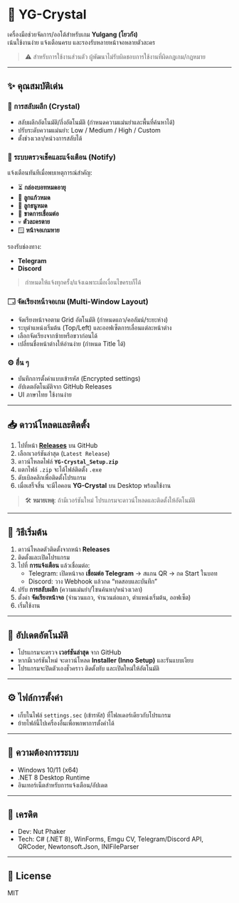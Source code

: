 # 🌟 YG-Crystal

เครื่องมือช่วยจัดการ/ออโต้สำหรับเกม **Yulgang (โยวกัง)**  
เน้นใช้งานง่าย แจ้งเตือนครบ และรองรับหลายหน้าจอหลายตัวละคร

> ⚠️ สำหรับการใช้งานส่วนตัว ผู้พัฒนาไม่รับผิดชอบการใช้งานที่ผิดกฎเกม/กฎหมาย

---

## ✨ คุณสมบัติเด่น

### 🔁 การสลับผลึก (Crystal)
- สลับผลึกอัตโนมัติ/กึ่งอัตโนมัติ (กำหนดความแม่นยำและพื้นที่ค้นหาได้)
- ปรับระดับความแม่นยำ: Low / Medium / High / Custom
- ตั้งช่วงเวลา/หน่วงการสลับได้

### 🔔 ระบบตรวจเช็คและแจ้งเตือน (Notify)
แจ้งเตือนทันทีเมื่อพบเหตุการณ์สำคัญ:
- ⏳ **กล่องบอทหมดอายุ**
- 💎 **ลูกแก้วหมด**
- 🏹 **ลูกธนูหมด**
- 🔌 **ขาดการเชื่อมต่อ**
- 💀 **ตัวละครตาย**
- 🪟 **หน้าจอเกมหาย**

รองรับช่องทาง:
- **Telegram**
- **Discord**
> กำหนดให้แจ้งทุกครั้ง/แจ้งเฉพาะเมื่อเงื่อนไขครบก็ได้

### 🗔 จัดเรียงหน้าจอเกม (Multi-Window Layout)
- จัดเรียงหน้าจอตาม Grid อัตโนมัติ (กำหนดแถว/คอลัมน์/ระยะห่าง)
- ระบุตำแหน่งเริ่มต้น (Top/Left) และออฟเซ็ตการเลื่อนแต่ละหน้าต่าง
- เลือกจัดเรียงจากซ้ายหรือขวาก่อนได้
- เปลี่ยนชื่อหน้าต่างให้อ่านง่าย (กำหนด Title ได้)

### ⚙️ อื่น ๆ
- บันทึกการตั้งค่าแบบเข้ารหัส (Encrypted settings)
- อัปเดตอัตโนมัติจาก GitHub Releases
- UI ภาษาไทย ใช้งานง่าย

---

## 📥 ดาวน์โหลดและติดตั้ง

1. ไปที่หน้า **[Releases](https://github.com/wick44449/YG-Crystal/releases)** บน GitHub  
2. เลือกเวอร์ชันล่าสุด (`Latest Release`)
3. ดาวน์โหลดไฟล์ **`YG-Crystal_Setup.zip`**
4. แตกไฟล์ `.zip` จะได้ไฟล์ติดตั้ง `.exe`
5. ดับเบิลคลิกเพื่อติดตั้งโปรแกรม
6. เมื่อเสร็จสิ้น จะมีไอคอน **YG-Crystal** บน Desktop พร้อมใช้งาน

> 🛠 **หมายเหตุ**: ถ้ามีเวอร์ชันใหม่ โปรแกรมจะดาวน์โหลดและติดตั้งให้อัตโนมัติ

---

## 🚀 วิธีเริ่มต้น

1. ดาวน์โหลดตัวติดตั้งจากหน้า **Releases**
2. ติดตั้งและเปิดโปรแกรม
3. ไปที่ **การแจ้งเตือน** แล้วเชื่อมต่อ:
   - Telegram: เปิดหน้าจอ **เชื่อมต่อ Telegram** → สแกน QR → กด Start ในบอท
   - Discord: วาง Webhook แล้วกด “ทดสอบและบันทึก”
4. ปรับ **การสลับผลึก** (ความแม่นยำ/โซนค้นหา/หน่วงเวลา)
5. ตั้งค่า **จัดเรียงหน้าจอ** (จำนวนแถว, จำนวนต่อแถว, ตำแหน่งเริ่มต้น, ออฟเซ็ต)
6. เริ่มใช้งาน

---

## 🔄 อัปเดตอัตโนมัติ
- โปรแกรมจะตรวจ **เวอร์ชันล่าสุด** จาก GitHub
- หากมีเวอร์ชันใหม่ จะดาวน์โหลด **Installer (Inno Setup)** และรันแบบเงียบ
- โปรแกรมจะปิดตัวเองชั่วคราว ติดตั้งทับ และเปิดใหม่ให้อัตโนมัติ

---

## ⚙️ ไฟล์การตั้งค่า
- เก็บในไฟล์ `settings.sec` (เข้ารหัส) ที่โฟลเดอร์เดียวกับโปรแกรม
- ย้ายไฟล์นี้ไปเครื่องอื่นเพื่อพกพาการตั้งค่าได้

---

## 📌 ความต้องการระบบ
- Windows 10/11 (x64)
- .NET 8 Desktop Runtime
- อินเทอร์เน็ตสำหรับการแจ้งเตือน/อัปเดต

---

## 🤝 เครดิต
- Dev: Nut Phaker  
- Tech: C# (.NET 8), WinForms, Emgu CV, Telegram/Discord API, QRCoder, Newtonsoft.Json, INIFileParser

---

## 📜 License
MIT
